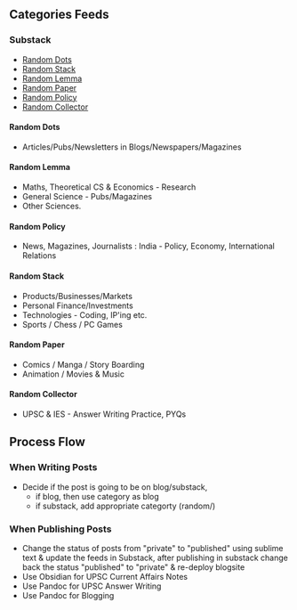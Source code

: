 ## Categories Feeds
### Substack
- [Random Dots](https://jeanbourgain8.github.io/categories/cat_dots.xml)
- [Random Stack](https://jeanbourgain8.github.io/categories/cat_stack.xml)
- [Random Lemma](https://jeanbourgain8.github.io/categories/cat_lemma.xml)
- [Random Paper](https://jeanbourgain8.github.io/categories/cat_paper.xml)
- [Random Policy](https://jeanbourgain8.github.io/categories/cat_policy.xml)
- [Random Collector](https://jeanbourgain8.github.io/categories/cat_collector.xml)

#### Random Dots
- Articles/Pubs/Newsletters in Blogs/Newspapers/Magazines

#### Random Lemma
- Maths, Theoretical CS & Economics - Research
- General Science - Pubs/Magazines
- Other Sciences.

#### Random Policy
- News, Magazines, Journalists : India - Policy, Economy, International Relations

#### Random Stack
- Products/Businesses/Markets
- Personal Finance/Investments 
- Technologies - Coding, IP'ing etc.
- Sports / Chess / PC Games

#### Random Paper
- Comics / Manga / Story Boarding
- Animation / Movies & Music

#### Random Collector
- UPSC & IES - Answer Writing Practice, PYQs






## Process Flow
### When Writing Posts
- Decide if the post is going to be on blog/substack, 
	- if blog, then use category as blog
	- if substack, add appropriate categorty (random/)

### When Publishing Posts
- Change the status of posts from "private" to "published" using sublime text & update the feeds in Substack, after publishing in substack change back the status "published" to "private" & re-deploy blogsite
- Use Obsidian for UPSC Current Affairs Notes
- Use Pandoc for UPSC Answer Writing
- Use Pandoc for Blogging
